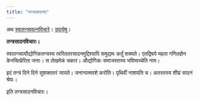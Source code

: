 ```yaml
---
title: "तन्त्रसादनम्"
---
```

अथ [स्वातन्त्र्ययत्नविचारे](/)। [उपायेषु](/upAyAH)।

**तन्त्रसादनविचारः।**

स्वातन्त्र्यायौद्योगिकतन्त्रस्य त्वरिततरसादनमुद्दिश्यापि समुद्यमः कर्तुं शक्यते। एतद्विषये महता गणितज्ञेन केनचित्प्रेरिता जनाः। स लेखमेकं चकार। औद्योगिकः समाजस्तस्य भविष्यच्चेति नाम।

इदं तन्त्रं दिने दिने सुशक्ततरं जायते। जनानात्मवशे करोति। पृथिवीं नाशयति च। अतस्तस्य शीघ्रं सादनं श्रेयः।

इति तन्त्रसादनविचारः।